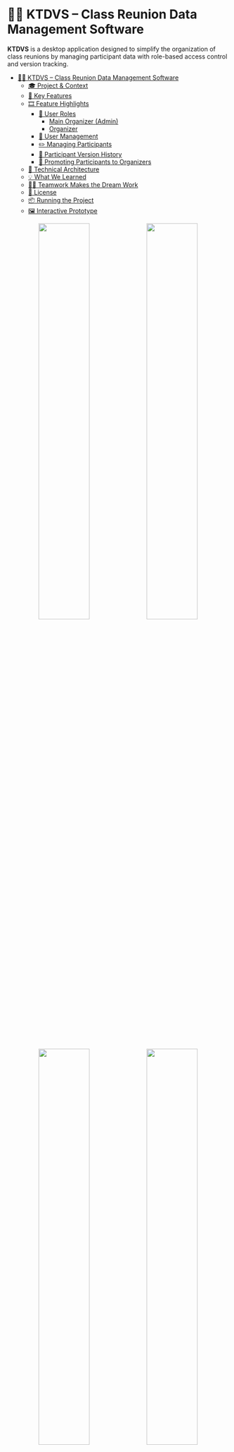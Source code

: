 # 🧑‍🎓 KTDVS – Class Reunion Data Management Software

**KTDVS** is a desktop application designed to simplify the organization of class reunions by managing participant data with role-based access control and version tracking.

<!-- TOC -->
* [🧑‍🎓 KTDVS – Class Reunion Data Management Software](#-ktdvs--class-reunion-data-management-software)
  * [🎓 Project & Context](#-project--context)
  * [🧩 Key Features](#-key-features)
  * [🎞️ Feature Highlights](#-feature-highlights)
    * [👤 User Roles](#-user-roles)
      * [Main Organizer (Admin)](#main-organizer-admin)
      * [Organizer](#organizer)
    * [🔐 User Management](#-user-management)
    * [✏️ Managing Participants](#-managing-participants)
    * [📖 Participant Version History](#-participant-version-history)
    * [👤 Promoting Participants to Organizers](#-promoting-participants-to-organizers)
  * [🧠 Technical Architecture](#-technical-architecture)
  * [💡 What We Learned](#-what-we-learned)
  * [🧑‍💻 Teamwork Makes the Dream Work](#-teamwork-makes-the-dream-work)
  * [📜 License](#-license)
  * [📦 Running the Project](#-running-the-project)
  * [🖼️ Interactive Prototype](#-interactive-prototype)
<!-- TOC -->

<div align="center">
  <img src="media/img/app/login.png" width="48%"/>
  <img src="media/img/app/user_list.png" width="48%"/>
</div>
<div align="center">
  <img src="media/img/app/user_edit_filled.png" width="48%"/>
  <img src="media/img/app/user_version.png" width="48%"/>
</div>

---

## 🎓 Project & Context

This project was developed during the **Software Engineering** course at **Aalen University** in the **summer semester of 2021**.

The goal was to complete a full software development cycle, including:

- Requirements engineering (IEEE 830)
- System architecture and database design
- GUI development
- Implementation in C++ using Qt
- Persistent data storage with SQLite

To use the app across multiple devices, the SQLite database must be shared.  
This can be achieved by placing the database file on a network drive or a cloud storage service like Dropbox or Google Drive.

---

## 🧩 Key Features

- ✏️ Add, edit, and delete participants
- 📖 View individual change history (versions)
- 📜 Per-user history of all data changes
- 🔐 Role-based user access (admin vs. organizer)
- 💾 Persistent local storage with SQLite
- 👤 Role system: main organizer and co-organizers
- 🧠 Modern Qt-based GUI

Full requirements are available in:  
📄 [IEEE 830 Requirements Specification (PDF)](docs/SoftwareAnforderungenIEEE.pdf)

---


## 🎞️ Feature Highlights

### 👤 User Roles

#### Main Organizer (Admin)
- Created during initial setup
- Has the ability to:
  - Add/remove organizers
  - Set/reset passwords
  - Edit all participant data
  - View full history and version logs
  - Promote participants to organizers

#### Organizer
- Appointed by the main organizer
- Can:
  - Add, edit, or delete participants (limited to those created by themselves)
  - View all participants
  - View change history and versions

> Participants themselves **do not** have access to the system.

---

### 🔐 User Management

The application is secured via **email and password**, using a **SQLite** database.  
Users can be promoted to organizers and then log in. Alternatively, a new system can be created on first launch.

<div align="center">
  <img src="media/img/app/system_view.png"/>
  <img src="media/img/app/login.png"/>
</div>

---

### ✏️ Managing Participants

Participants can be created, viewed, and edited within the application.  
The initial screen displays all registered participants.

<div align="center">
  <img src="media/img/app/user_list.png"/> 
</div>

Clicking the "Teilnehmer hinzufügen" (Add Participant) button opens a form for adding a new participant.  
After entering the required data, click "Speichern" (Save) to create the participant and return to the list view.

<div align="center">
  <img src="media/img/app/user_create.png"/>
</div>

Clicking on a participant opens a view similar to the creation form, allowing the data to be edited.

<div align="center">
  <img src="media/img/app/user_edit_filled.png"/>
</div>

---

### 📖 Participant Version History

To review how a participant’s data has changed over time, open their "Versionsverlauf" (Version History).  
This screen lists all changes made to that participant.

<div align="center">
  <img src="media/img/app/user_version_list.png"/>
</div>

Clicking on an item in the list displays a detailed comparison showing the data before and after the change.

<div align="center">
  <img src="media/img/app/user_version.png"/>
</div>

---

### 👤 Promoting Participants to Organizers

Participants can be promoted to organizers.  
The promoting user generates a **one-time password** for the new organizer.  
The new organizer logs in with this password and is prompted to change it.

If an organizer enters the wrong password 3 times, their account is locked.  
In this case, the main organizer must reset their password through the promotion view.

<div align="center">
  <img src="media/img/app/user_promote.png"/>
  <img src="media/img/app/first_login_organizer.png"/>
</div>

---

## 🧠 Technical Architecture

- **Pattern:** 3-layer architecture
  - UI (Qt Widgets)
  - Application Logic
  - Data Access (DAO Layer)
- **Language:** C++17
- **Framework:** Qt (tested with Qt Creator)
- **Database:** SQLite (single-file)

Class structure overview:

<div align="center">
  <img src="media/img/design/class_diagram.png"/>
</div>

> More diagrams and explanations can be found in the [design documentation (PDF)](docs/Entwurf.pdf)

---

## 💡 What We Learned

- Applying IEEE 830 requirements engineering
- Designing and building a GUI-based application with Qt (C++)
- Implementing role-based access control
- Managing application state and data persistence
- Building versioning systems for user data

---

## 🧑‍💻 Teamwork Makes the Dream Work

Developed by:

- Maximilian Borst
- Jan Kermer
- Simon Ruttmann
- Veronika Scheller
- Michael Ulrich

---

## 📜 License

This project is licensed under the **Apache 2.0 License**.  
Feel free to fork, adapt, or reuse — just give credit. 🤝

---

## 📦 Running the Project

> **Requirements:**
> - Qt Creator (v5 or later)
> - C++17-compatible compiler
> - SQLite support
>
> Clone or download this repository, open the `.pro` file in Qt Creator, then build and run.

---

## 🖼️ Interactive Prototype

An interactive UI prototype is available on [Figma](https://www.figma.com/proto/tc3G3hYe6vGsbr1jqEykhL/KTDVS?node-id=4%3A53)

---
